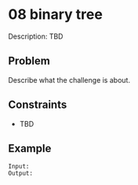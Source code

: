 # 08 binary tree

Description: TBD

## Problem

Describe what the challenge is about.

## Constraints

- TBD

## Example

```
Input:
Output:
```
